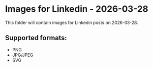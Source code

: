 # Images for Linkedin - 2026-03-28

This folder will contain images for Linkedin posts on 2026-03-28.

## Supported formats:
- PNG
- JPG/JPEG
- SVG
